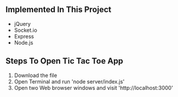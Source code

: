 ## Implemented In This Project
* jQuery
* Socket.io
* Express
* Node.js


## Steps To Open Tic Tac Toe App
1. Download the file
2. Open Terminal and run 'node server/index.js'
2. Open two Web browser windows and visit 'http://localhost:3000'

